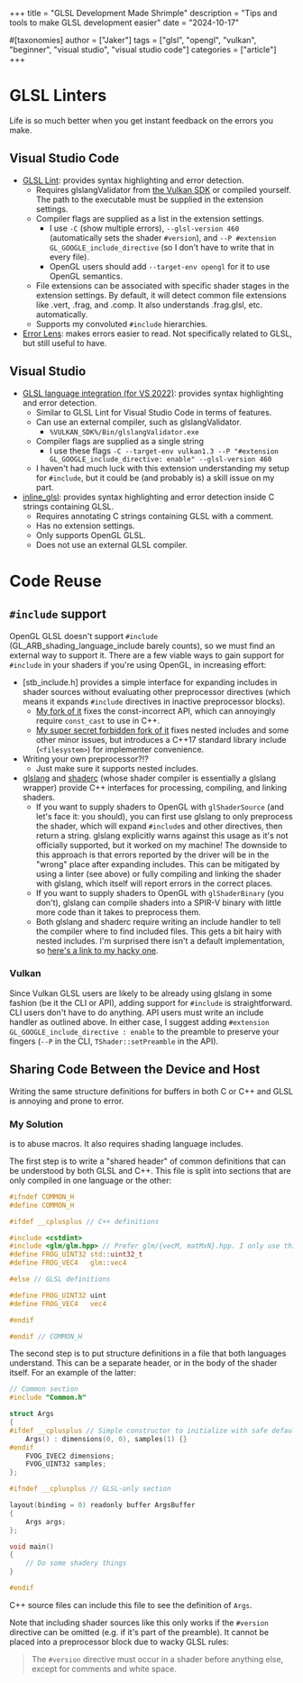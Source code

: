 +++
title = "GLSL Development Made Shrimple"
description = "Tips and tools to make GLSL development easier"
date = "2024-10-17"

#[taxonomies]
author = ["Jaker"]
tags = ["glsl", "opengl", "vulkan", "beginner", "visual studio", "visual studio code"]
categories = ["article"]
+++
# GLSL Linters
Life is so much better when you get instant feedback on the errors you make.
## Visual Studio Code
- [GLSL Lint](https://marketplace.visualstudio.com/items?itemName=dtoplak.vscode-glsllint): provides syntax highlighting and error detection.
	- Requires glslangValidator from [the Vulkan SDK](https://www.lunarg.com/vulkan-sdk/) or compiled yourself. The path to the executable must be supplied in the extension settings.
	- Compiler flags are supplied as a list in the extension settings.
		- I use `-C` (show multiple errors), `--glsl-version 460` (automatically sets the shader `#version`), and `--P #extension GL_GOOGLE_include_directive` (so I don't have to write that in every file).
		- OpenGL users should add `--target-env opengl` for it to use OpenGL semantics.
	- File extensions can be associated with specific shader stages in the extension settings. By default, it will detect common file extensions like .vert, .frag, and .comp. It also understands .frag.glsl, etc. automatically.
	- Supports my convoluted `#include` hierarchies.
- [Error Lens](https://marketplace.visualstudio.com/items?itemName=usernamehw.errorlens): makes errors easier to read. Not specifically related to GLSL, but still useful to have.
## Visual Studio
- [GLSL language integration (for VS 2022)](https://marketplace.visualstudio.com/items?itemName=DanielScherzer.GLSL2022): provides syntax highlighting and error detection.
	- Similar to GLSL Lint for Visual Studio Code in terms of features.
	- Can use an external compiler, such as glslangValidator.
		- `%VULKAN_SDK%/Bin/glslangValidator.exe`
	- Compiler flags are supplied as a single string
		- I use these flags `-C --target-env vulkan1.3 --P "#extension GL_GOOGLE_include_directive: enable" --glsl-version 460`
	- I haven't had much luck with this extension understanding my setup for `#include`, but it could be (and probably is) a skill issue on my part.
- [inline_glsl](https://marketplace.visualstudio.com/items?itemName=kristian-r.inlineglsl): provides syntax highlighting and error detection inside C strings containing GLSL.
	- Requires annotating C strings containing GLSL with a comment.
	- Has no extension settings.
	- Only supports OpenGL GLSL.
	- Does not use an external GLSL compiler.
# Code Reuse
## `#include` support
OpenGL GLSL doesn't support `#include` (GL_ARB_shading_language_include barely counts), so we must find an external way to support it. There are a few viable ways to gain support for `#include` in your shaders if you're using OpenGL, in increasing effort:

- [stb_include.h] provides a simple interface for expanding includes in shader sources without evaluating other preprocessor directives (which means it expands `#include` directives in inactive preprocessor blocks).
	- [My fork of it](https://github.com/nothings/stb/pull/1336) fixes the const-incorrect API, which can annoyingly require `const_cast` to use in C++.
	- [My super secret forbidden fork of it](https://github.com/JuanDiegoMontoya/Frogfood/blob/main/vendor/stb_include.h) fixes nested includes and some other minor issues, but introduces a C++17 standard library include (`<filesystem>`) for implementer convenience.
- Writing your own preprocessor?!?
	- Just make sure it supports nested includes.
- [glslang](https://github.com/KhronosGroup/glslang) and [shaderc](https://github.com/google/shaderc) (whose shader compiler is essentially a glslang wrapper) provide C++ interfaces for processing, compiling, and linking shaders.
	- If you want to supply shaders to OpenGL with `glShaderSource` (and let's face it: you should), you can first use glslang to only preprocess the shader, which will expand `#include`s and other directives, then return a string. glslang explicitly warns against this usage as it's not officially supported, but it worked on my machine! The downside to this approach is that errors reported by the driver will be in the "wrong" place after expanding includes. This can be mitigated by using a linter (see above) or fully compiling and linking the shader with glslang, which itself will report errors in the correct places.
	- If you want to supply shaders to OpenGL with `glShaderBinary` (you don't), glslang can compile shaders into a SPIR-V binary with little more code than it takes to preprocess them.
	- Both glslang and shaderc require writing an include handler to tell the compiler where to find included files. This gets a bit hairy with nested includes. I'm surprised there isn't a default implementation, so [here's a link to my hacky one](https://github.com/JuanDiegoMontoya/Frogfood/blob/main/src/Fvog/Shader2.cpp#L70-L116).

### Vulkan
Since Vulkan GLSL users are likely to be already using glslang in some fashion (be it the CLI or API), adding support for `#include` is straightforward. CLI users don't have to do anything. API users must write an include handler as outlined above. In either case, I suggest adding `#extension GL_GOOGLE_include_directive : enable` to the preamble to preserve your fingers (`--P` in the CLI, `TShader::setPreamble` in the API).
## Sharing Code Between the Device and Host
Writing the same structure definitions for buffers in both C or C++ and GLSL is annoying and prone to error.
### My Solution
is to abuse macros. It also requires shading language includes.

The first step is to write a "shared header" of common definitions that can be understood by both GLSL and C++. This file is split into sections that are only compiled in one language or the other:
```c
#ifndef COMMON_H
#define COMMON_H

#ifdef __cplusplus // C++ definitions

#include <cstdint>
#include <glm/glm.hpp> // Prefer glm/{vecM, matMxN}.hpp. I only use this for brevity
#define FROG_UINT32 std::uint32_t
#define FROG_VEC4   glm::vec4

#else // GLSL definitions

#define FROG_UINT32 uint
#define FROG_VEC4   vec4

#endif

#endif // COMMON_H
```

The second step is to put structure definitions in a file that both languages understand. This can be a separate header, or in the body of the shader itself. For an example of the latter:
```c
// Common section
#include "Common.h"

struct Args
{
#ifdef __cplusplus // Simple constructor to initialize with safe defaults
	Args() : dimensions(0, 0), samples(1) {}
#endif
	FVOG_IVEC2 dimensions;
	FVOG_UINT32 samples;
};

#ifndef __cplusplus // GLSL-only section

layout(binding = 0) readonly buffer ArgsBuffer
{
	Args args;
};

void main()
{
	// Do some shadery things
}

#endif
```

C++ source files can include this file to see the definition of `Args`.

Note that including shader sources like this only works if the `#version` directive can be omitted (e.g. if it's part of the preamble). It cannot be placed into a preprocessor block due to wacky GLSL rules:
> The `#version` directive must occur in a shader before anything else, except for comments and white space.